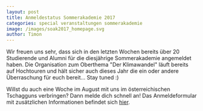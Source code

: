 ```yaml
---
layout: post
title: Anmeldestatus Sommerakademie 2017
categories: special veranstaltungen sommerakademie
image: /images/soak2017_homepage.svg
author: Timon
---
```

Wir freuen uns sehr, dass sich in den letzten Wochen bereits über 20 Studierende und Alumni 
für die diesjährige Sommerakademie angemeldet haben. Die Organisation zum Oberthema 
"Der Klimawandel" läuft bereits auf Hochtouren und hält sicher auch dieses Jahr die 
ein oder andere Überraschung für euch bereit... Stay tuned :)

Willst du auch eine Woche im August mit uns im österreichischen Tschagguns verbringen? 
Dann melde dich schnell an! Das Anmeldeformular mit zusätzlichen Informationen befindet sich 
[hier](/dokumente/soak17_anmeldung.pdf).
